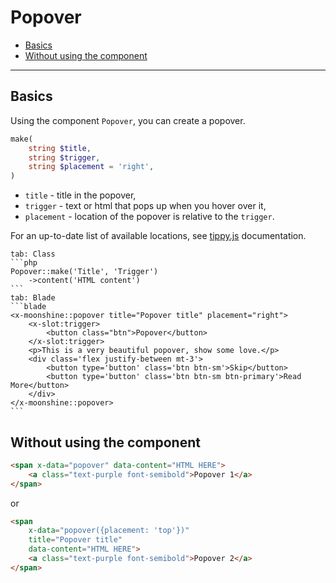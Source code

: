 # Popover

- [Basics](#basics)
- [Without using the component](#without)

---

<a name="basics"></a>
## Basics

Using the component `Popover`, you can create a popover.

```php
make(
    string $title,
    string $trigger,
    string $placement = 'right',
)
```

- `title` - title in the popover,
- `trigger` - text or html that pops up when you hover over it,
- `placement` - location of the popover is relative to the `trigger`.

For an up-to-date list of available locations, see [tippy.js](https://atomiks.github.io/tippyjs/v6/all-props/#placement) documentation.

~~~tabs
tab: Class
```php
Popover::make('Title', 'Trigger')
    ->content('HTML content')
```
tab: Blade
```blade
<x-moonshine::popover title="Popover title" placement="right">
    <x-slot:trigger>
        <button class="btn">Popover</button>
    </x-slot:trigger>
    <p>This is a very beautiful popover, show some love.</p>
    <div class='flex justify-between mt-3'>
        <button type='button' class='btn btn-sm'>Skip</button>
        <button type='button' class='btn btn-sm btn-primary'>Read More</button>
    </div>
</x-moonshine::popover>
```
~~~

<a name="without"></a>
## Without using the component

```html
<span x-data="popover" data-content="HTML HERE">
    <a class="text-purple font-semibold">Popover 1</a>
</span>
```

or

```html
<span
    x-data="popover({placement: 'top'})"
    title="Popover title"
    data-content="HTML HERE">
    <a class="text-purple font-semibold">Popover 2</a>
</span>
```
